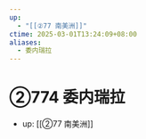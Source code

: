 ```yaml
---
up:
  - "[[②77 南美洲]]"
ctime: 2025-03-01T13:24:09+08:00
aliases:
  - 委内瑞拉
---
```


# ②774 委内瑞拉

- up: [[②77 南美洲]]
